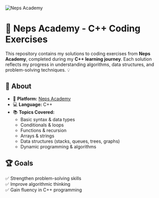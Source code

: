 ![Neps Academy](https://upload.wikimedia.org/wikipedia/commons/thumb/6/69/Neps_Academy_Logo.svg/512px-Neps_Academy_Logo.svg.png)

# 🚀 Neps Academy - C++ Coding Exercises

This repository contains my solutions to coding exercises from **Neps Academy**, completed during my **C++ learning journey**. Each solution reflects my progress in understanding algorithms, data structures, and problem-solving techniques. 💡

## 📌 About
- 🌟 **Platform:** [Neps Academy](https://neps.academy/)
- 💻 **Language:** C++
- 📚 **Topics Covered:**
  - Basic syntax & data types
  - Conditionals & loops
  - Functions & recursion
  - Arrays & strings
  - Data structures (stacks, queues, trees, graphs)
  - Dynamic programming & algorithms

## 🏆 Goals
✅ Strengthen problem-solving skills  
✅ Improve algorithmic thinking  
✅ Gain fluency in C++ programming  